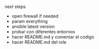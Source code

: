 next steps

- open firewall if needed 
- param everything
- ansible latest version 
- probar con diferentes entornos
- hacer README.md y comentar el codigo
- hacer README.md del role
